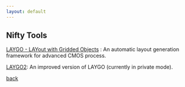 ```yaml
---
layout: default
---
```


## Nifty Tools 

[LAYGO - LAYout with Gridded Objects](https://ucb-art.github.io/laygo/) : An automatic layout generation framework for 
advanced CMOS process.

[LAYGO2](https://github.com/niftylab/laygo2): An improved version of LAYGO (currently in private mode).

[back](./)

